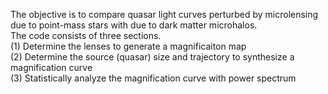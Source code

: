 The objective is to compare quasar light curves perturbed by microlensing due to point-mass stars with due to dark matter microhalos.\
The code consists of three sections.\
(1) Determine the lenses to generate a magnificaiton map\
(2) Determine the source (quasar) size and trajectory to synthesize a magnification curve\
(3) Statistically analyze the magnification curve with power spectrum
